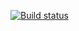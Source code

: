 [![Build status](https://ci.appveyor.com/api/projects/status/88bx2eogrjj2eq5c?svg=true)](https://ci.appveyor.com/project/Soulmaers/ajs8-2)